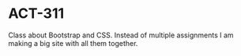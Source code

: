 # ACT-311
Class about Bootstrap and CSS. Instead of multiple assignments I am making a big site with all them together. 
